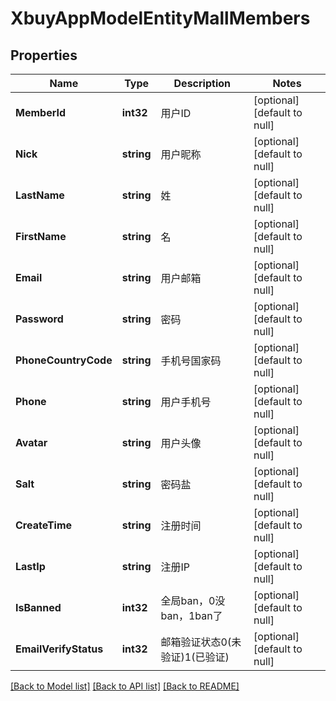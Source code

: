 # XbuyAppModelEntityMallMembers

## Properties
Name | Type | Description | Notes
------------ | ------------- | ------------- | -------------
**MemberId** | **int32** | 用户ID | [optional] [default to null]
**Nick** | **string** | 用户昵称 | [optional] [default to null]
**LastName** | **string** | 姓 | [optional] [default to null]
**FirstName** | **string** | 名 | [optional] [default to null]
**Email** | **string** | 用户邮箱 | [optional] [default to null]
**Password** | **string** | 密码 | [optional] [default to null]
**PhoneCountryCode** | **string** | 手机号国家码 | [optional] [default to null]
**Phone** | **string** | 用户手机号 | [optional] [default to null]
**Avatar** | **string** | 用户头像 | [optional] [default to null]
**Salt** | **string** | 密码盐 | [optional] [default to null]
**CreateTime** | **string** | 注册时间 | [optional] [default to null]
**LastIp** | **string** | 注册IP | [optional] [default to null]
**IsBanned** | **int32** | 全局ban，0没ban，1ban了 | [optional] [default to null]
**EmailVerifyStatus** | **int32** | 邮箱验证状态0(未验证)1(已验证) | [optional] [default to null]

[[Back to Model list]](../README.md#documentation-for-models) [[Back to API list]](../README.md#documentation-for-api-endpoints) [[Back to README]](../README.md)

